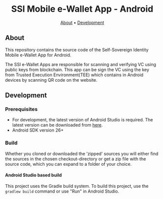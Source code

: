 
<h1 align="center">
    SSI Mobile e-Wallet App - Android
</h1>

<!-- <p align="center">
    <a href="/../../commits/" title="Last Commit"><img src="https://img.shields.io/github/last-commit/eu-digital-green-certificates/dgca-verifier-app-android?style=flat"></a>
    <a href="/../../issues" title="Open Issues"><img src="https://img.shields.io/github/issues/eu-digital-green-certificates/dgca-verifier-app-android?style=flat"></a>
    <a href="./LICENSE" title="License"><img src="https://img.shields.io/badge/License-Apache%202.0-green.svg?style=flat"></a>
</p> -->

<p align="center">
  <a href="#about">About</a> •
  <a href="#development">Development</a> 
</p>

## About

This repository contains the source code of the Self-Sovereign Identity Mobile e-Wallet App for Android.

The SSI e-Wallet Apps are responsible for scanning and verifying VC using public keys from blockchain. This app can be sign the VC using the key from Trusted Execution Environment(TEE) which contains in Android devices by scanning QR code on the website.

## Development

### Prerequisites

- For development, the latest version of Android Studio is required. The latest version can be downloaded from [here](https://developer.android.com/studio/).
- Android SDK version 26+

### Build

Whether you cloned or downloaded the 'zipped' sources you will either find the sources in the chosen checkout-directory or get a zip file with the source code, which you can expand to a folder of your choice.

#### Android Studio based build

This project uses the Gradle build system. To build this project, use the `gradlew build` command or use "Run" in Android Studio.

<!-- ## Support and feedback

The following channels are available for discussions, feedback, and support requests:

| Type                     | Channel                                                |
| ------------------------ ||
| **Other requests**    | <a href="mailto:helpdesk@etda.or.th" title="Email DIC Team"><img src="https://img.shields.io/badge/email-DGC%20team-green?logo=mail.ru&style=flat-square&logoColor=white"></a>   | -->